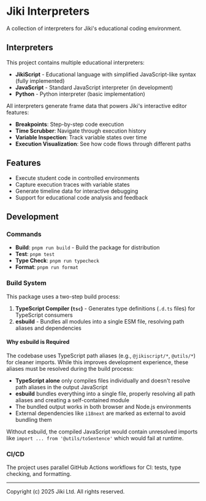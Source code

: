 # Jiki Interpreters

A collection of interpreters for Jiki's educational coding environment.

## Interpreters

This project contains multiple educational interpreters:

- **JikiScript** - Educational language with simplified JavaScript-like syntax (fully implemented)
- **JavaScript** - Standard JavaScript interpreter (in development)
- **Python** - Python interpreter (basic implementation)

All interpreters generate frame data that powers Jiki's interactive editor features:

- **Breakpoints**: Step-by-step code execution
- **Time Scrubber**: Navigate through execution history
- **Variable Inspection**: Track variable states over time
- **Execution Visualization**: See how code flows through different paths

## Features

- Execute student code in controlled environments
- Capture execution traces with variable states
- Generate timeline data for interactive debugging
- Support for educational code analysis and feedback

## Development

### Commands

- **Build**: `pnpm run build` - Build the package for distribution
- **Test**: `pnpm test`
- **Type Check**: `pnpm run typecheck`
- **Format**: `pnpm run format`

### Build System

This package uses a two-step build process:

1. **TypeScript Compiler (`tsc`)** - Generates type definitions (`.d.ts` files) for TypeScript consumers
2. **esbuild** - Bundles all modules into a single ESM file, resolving path aliases and dependencies

#### Why esbuild is Required

The codebase uses TypeScript path aliases (e.g., `@jikiscript/*`, `@utils/*`) for cleaner imports. While this improves development experience, these aliases must be resolved during the build process:

- **TypeScript alone** only compiles files individually and doesn't resolve path aliases in the output JavaScript
- **esbuild** bundles everything into a single file, properly resolving all path aliases and creating a self-contained module
- The bundled output works in both browser and Node.js environments
- External dependencies like `i18next` are marked as external to avoid bundling them

Without esbuild, the compiled JavaScript would contain unresolved imports like `import ... from '@utils/toSentence'` which would fail at runtime.

### CI/CD

The project uses parallel GitHub Actions workflows for CI: tests, type checking, and formatting.

---

Copyright (c) 2025 Jiki Ltd. All rights reserved.
